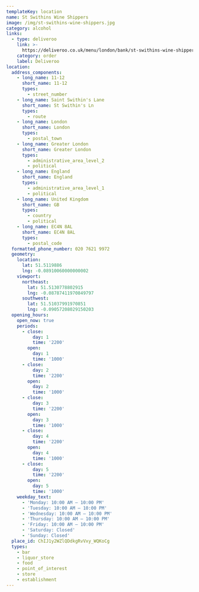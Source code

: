 ```yaml
---
templateKey: location
name: St Swithins Wine Shippers
image: /img/st-swithins-wine-shippers.jpg
category: alcohol
links:
  - type: deliveroo
    link: >-
      https://deliveroo.co.uk/menu/london/bank/st-swithins-wine-shippers?utm_medium=affiliate&utm_source=google_maps_link
    category: order
    label: Deliveroo
location:
  address_components:
    - long_name: 11-12
      short_name: 11-12
      types:
        - street_number
    - long_name: Saint Swithin's Lane
      short_name: St Swithin's Ln
      types:
        - route
    - long_name: London
      short_name: London
      types:
        - postal_town
    - long_name: Greater London
      short_name: Greater London
      types:
        - administrative_area_level_2
        - political
    - long_name: England
      short_name: England
      types:
        - administrative_area_level_1
        - political
    - long_name: United Kingdom
      short_name: GB
      types:
        - country
        - political
    - long_name: EC4N 8AL
      short_name: EC4N 8AL
      types:
        - postal_code
  formatted_phone_number: 020 7621 9972
  geometry:
    location:
      lat: 51.5119886
      lng: -0.08910060000000002
    viewport:
      northeast:
        lat: 51.5130778802915
        lng: -0.08787411970849797
      southwest:
        lat: 51.51037991970851
        lng: -0.09057208029150203
  opening_hours:
    open_now: true
    periods:
      - close:
          day: 1
          time: '2200'
        open:
          day: 1
          time: '1000'
      - close:
          day: 2
          time: '2200'
        open:
          day: 2
          time: '1000'
      - close:
          day: 3
          time: '2200'
        open:
          day: 3
          time: '1000'
      - close:
          day: 4
          time: '2200'
        open:
          day: 4
          time: '1000'
      - close:
          day: 5
          time: '2200'
        open:
          day: 5
          time: '1000'
    weekday_text:
      - 'Monday: 10:00 AM – 10:00 PM'
      - 'Tuesday: 10:00 AM – 10:00 PM'
      - 'Wednesday: 10:00 AM – 10:00 PM'
      - 'Thursday: 10:00 AM – 10:00 PM'
      - 'Friday: 10:00 AM – 10:00 PM'
      - 'Saturday: Closed'
      - 'Sunday: Closed'
  place_id: ChIJ1y2WZlQDdkgRvVxy_WQKoCg
  types:
    - bar
    - liquor_store
    - food
    - point_of_interest
    - store
    - establishment
---
```

